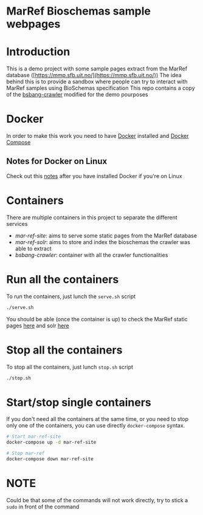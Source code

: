 # MarRef Bioschemas sample webpages

# Introduction
This is a demo project with some sample pages extract from the MarRef database ([https://mmp.sfb.uit.no/](https://mmp.sfb.uit.no/))
The idea behind this is to provide a sandbox where people can try to interact with MarRef samples using BioSchemas specification
This repo contains a copy of the [bsbang-crawler](https://github.com/justinccdev/bsbang-crawler) modified for the demo pourposes

# Docker
In order to make this work you need to have [Docker](https://www.docker.com/community-edition) installed and [Docker Compose ](https://docs.docker.com/compose/install/#prerequisites)

## Notes for Docker on Linux
Check out this [notes](https://docs.docker.com/install/linux/linux-postinstall/) after you have installed Docker if you're on Linux

# Containers
There are multiple containers in this project to separate the different services
- *mar-ref-site*: aims to serve some static pages from the MarRef database
- *mar-ref-solr*: aims to store and index the bioschemas the crawler was able to extract
- *bsbang-crawler*: container with all the crawler functionalities

# Run all the containers
To run the containers, just lunch the `serve.sh` script
```bash
./serve.sh
```

You should be able (once the container is up) to check the MarRef static pages [here](http://localhost:8080/) and solr [here](http://localhost:8983)

# Stop all the containers
To stop all the containers, just lunch `stop.sh` script
```bash
./stop.sh
```

# Start/stop single containers
If you don't need all the containers at the same time, or you need to stop only one of the containers, you can use directly `docker-compose` syntax.
```bash
# Start mar-ref-site
docker-compose up -d mar-ref-site

# Stop mar-ref
docker-compose down mar-ref-site
```

# NOTE
Could be that some of the commands will not work directly, try to stick a `sudo` in front of the command
